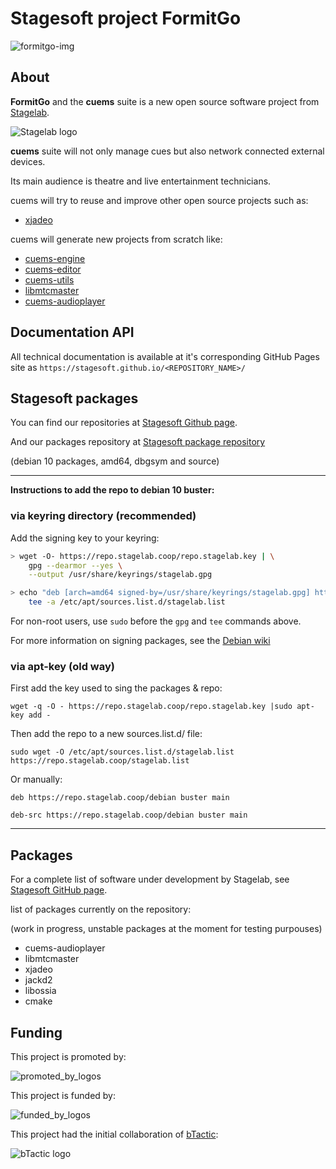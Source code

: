 # Stagesoft project FormitGo

![formitgo-img](https://stagelab.coop/wp-content/uploads/2021/05/stagelab_workingnodes_01.png)


## About

**FormitGo** and the **cuems** suite is a new open source software project from [Stagelab](https://www.stagelab.coop).

![Stagelab logo](https://stagelab.coop/wp-content/uploads/2021/05/stagelabcoop_head.png)

**cuems** suite will not only manage cues but also network connected external devices.

Its main audience is theatre and live entertainment technicians.

cuems will try to reuse and improve other open source projects such as:

* [xjadeo](https://github.com/stagesoft/xjadeo)

cuems will generate new projects from scratch like:

* [cuems-engine](https://github.com/stagesoft/cuems-engine)
* [cuems-editor](https://github.com/stagesoft/cuems-editor)
* [cuems-utils](https://github.com/stagesoft/cuems-utils)
* [libmtcmaster](https://github.com/stagesoft/libmtcmaster)
* [cuems-audioplayer](https://github.com/stagesoft/cuems-audioplayer)


## Documentation API

All technical documentation is available at it's corresponding GitHub Pages site as `https://stagesoft.github.io/<REPOSITORY_NAME>/`


## Stagesoft packages

You can find our repositories at [Stagesoft Github page](https://github.com/stagesoft).

And our packages repository at [Stagesoft package repository](https://repo.stagelab.coop)

(debian 10 packages, amd64, dbgsym and source)

______

**Instructions to add the repo to debian 10 buster:**

### via keyring directory (recommended)

Add the signing key to your keyring:
```bash
> wget -O- https://repo.stagelab.coop/repo.stagelab.key | \
    gpg --dearmor --yes \
    --output /usr/share/keyrings/stagelab.gpg

> echo "deb [arch=amd64 signed-by=/usr/share/keyrings/stagelab.gpg] https://repo.stagelab.coop/debian buster main" | \
    tee -a /etc/apt/sources.list.d/stagelab.list
```

For non-root users, use `sudo` before the `gpg` and `tee` commands above.

For more information on signing packages, see the [Debian wiki](https://wiki.debian.org/SecureApt#Settingupasecureaptrepository)


### via apt-key (old way)
First add the key used to sing the packages & repo:

`wget -q -O - https://repo.stagelab.coop/repo.stagelab.key |sudo apt-key add -`

Then add the repo to a new sources.list.d/ file:

`sudo wget -O /etc/apt/sources.list.d/stagelab.list https://repo.stagelab.coop/stagelab.list`

Or manually:

`deb https://repo.stagelab.coop/debian buster main`

`deb-src https://repo.stagelab.coop/debian buster main`
____


## Packages

For a complete list of software under development by Stagelab, see [Stagesoft GitHub page](https://github.com/stagesoft).

list of packages currently on the repository:

(work in progress, unstable packages at the moment for testing purpouses)
* cuems-audioplayer
* libmtcmaster
* xjadeo
* jackd2
* libossia
* cmake
 
## Funding

This project is promoted by:

![promoted_by_logos](https://stagelab.coop/wp-content/uploads/2021/06/logo_economiasocial_.png)

This project is funded by:

![funded_by_logos](https://stagelab.coop/wp-content/uploads/2021/05/logo_ministerio.png)

This project had the initial collaboration of [bTactic](https://www.btactic.com):

![bTactic logo](https://www.btactic.com/wp-content/uploads/2018/10/logo-btactic.png)
